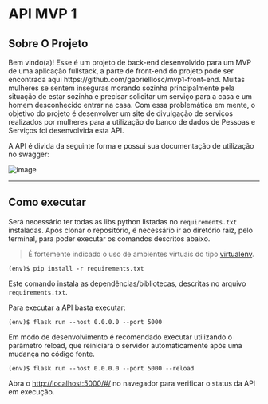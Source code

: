 # API MVP 1

## Sobre O Projeto

<p>Bem vindo(a)! Esse é um projeto de back-end desenvolvido para um MVP de uma aplicação fullstack, a parte de front-end do projeto pode ser encontrada aqui https://github.com/gabrielliosc/mvp1-front-end.
Muitas mulheres se sentem inseguras morando sozinha principalmente pela situação de estar sozinha e precisar solicitar um serviço para a casa e um homem desconhecido entrar na casa.
Com essa problemática em mente, o objetivo do projeto é desenvolver um site de divulgação de serviços realizados por mulheres para a utilização do banco de dados de Pessoas e Serviços foi desenvolvida esta API.</p>
<p>A API é divida da seguinte forma e possui sua documentação de utilização no swagger:</p>

![image](https://github.com/gabrielliosc/mvp1-back-end/assets/33656144/38680b47-6080-4758-a2fa-be66aa62319f)

---
## Como executar 


Será necessário ter todas as libs python listadas no `requirements.txt` instaladas.
Após clonar o repositório, é necessário ir ao diretório raiz, pelo terminal, para poder executar os comandos descritos abaixo.

> É fortemente indicado o uso de ambientes virtuais do tipo [virtualenv](https://virtualenv.pypa.io/en/latest/installation.html).

```
(env)$ pip install -r requirements.txt
```

Este comando instala as dependências/bibliotecas, descritas no arquivo `requirements.txt`.

Para executar a API  basta executar:

```
(env)$ flask run --host 0.0.0.0 --port 5000
```

Em modo de desenvolvimento é recomendado executar utilizando o parâmetro reload, que reiniciará o servidor
automaticamente após uma mudança no código fonte. 

```
(env)$ flask run --host 0.0.0.0 --port 5000 --reload
```

Abra o [http://localhost:5000/#/](http://localhost:5000/#/) no navegador para verificar o status da API em execução.
